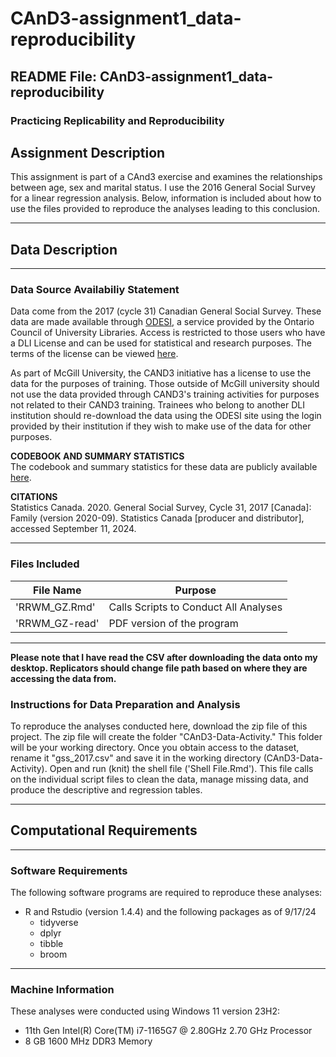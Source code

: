 # CAnD3-assignment1_data-reproducibility
## README File: CAnD3-assignment1_data-reproducibility
### Practicing Replicability and Reproducibility
  
## Assignment Description
This assignment is part of a CAnd3 exercise and examines the relationships between age, sex and marital status. I use the 2016 General Social Survey for a linear regression analysis. Below, information is included about how to use the 
files provided to reproduce the analyses leading to this conclusion.

***

## Data Description

***

### Data Source Availabiliy Statement
Data come from the 2017 (cycle 31) Canadian General Social Survey. These data 
are made available through [ODESI](https://search1.odesi.ca/#/), a service 
provided by the Ontario Council of University Libraries. Access is restricted 
to those users who have a DLI License and can be used for statistical and 
research purposes. The terms of the license can be viewed [here](https://www.statcan.gc.ca/eng/dli/licence).  

As part of McGill University, the CAND3 initiative has a license to use the data 
for the purposes of training. Those outside of McGill university should not use 
the data provided through CAND3's training activities for purposes not related 
to their CAND3 training. Trainees who belong to another DLI institution should 
re-download the data using the ODESI site using the login provided by their 
institution if they wish to make use of the data for other purposes.  

**CODEBOOK AND SUMMARY STATISTICS**  
The codebook and summary statistics for these data are publicly available [here](http://odesi1.scholarsportal.info/documentation/GSS31/c31pumf_families_codebook_E.pdf).  
  
**CITATIONS**  
Statistics Canada. 2020. General Social Survey, Cycle 31, 2017 [Canada]: Family (version 2020-09). Statistics Canada [producer and distributor], accessed September 11, 2024. 

***

### Files Included

**File Name**             | **Purpose**
--------------------------| -------------------------------------------------
'RRWM_GZ.Rmd'             | Calls Scripts to Conduct All Analyses
'RRWM_GZ-read'            | PDF version of the program


***
**Please note that I have read the CSV after downloading the data onto my desktop. Replicators should change file path based on where they are accessing the data from.** 

### Instructions for Data Preparation and Analysis
To reproduce the analyses conducted here, download the zip file of this project. 
The zip file will create the folder "CAnD3-Data-Activity." This folder will be 
your working directory. Once you obtain access to the dataset, rename it 
"gss_2017.csv" and save it in the working directory (CAnD3-Data-Activity). Open and 
run (knit) the shell file ('Shell File.Rmd'). This file calls on the individual 
script files to clean the data, manage missing data, and produce the descriptive 
and regression tables.  

***

## Computational Requirements

***

### Software Requirements
The following software programs are required to reproduce these analyses:  

* R and Rstudio (version 1.4.4) and the following packages as of 9/17/24
    + tidyverse  
    + dplyr  
    + tibble 
    + broom    

***

### Machine Information
These analyses were conducted using Windows 11 version 23H2:  

* 11th Gen Intel(R) Core(TM) i7-1165G7 @ 2.80GHz 2.70 GHz Processor
* 8 GB 1600 MHz DDR3 Memory

